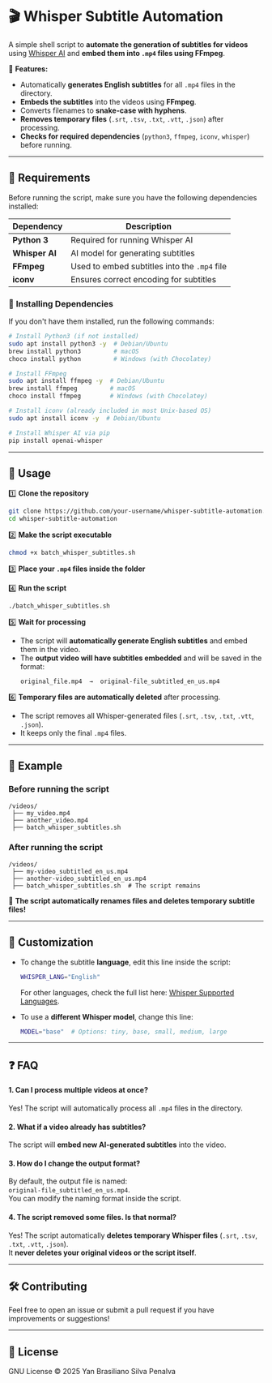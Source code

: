 # 🎬 Whisper Subtitle Automation

A simple shell script to **automate the generation of subtitles for videos** using [Whisper AI](https://github.com/openai/whisper) and **embed them into `.mp4` files using FFmpeg**.

🚀 **Features:**
- Automatically **generates English subtitles** for all `.mp4` files in the directory.
- **Embeds the subtitles** into the videos using **FFmpeg**.
- Converts filenames to **snake-case with hyphens**.
- **Removes temporary files** (`.srt`, `.tsv`, `.txt`, `.vtt`, `.json`) after processing.
- **Checks for required dependencies** (`python3`, `ffmpeg`, `iconv`, `whisper`) before running.

---

## 📌 **Requirements**
Before running the script, make sure you have the following dependencies installed:

| Dependency  | Description |
|-------------|------------|
| **Python 3**  | Required for running Whisper AI |
| **Whisper AI** | AI model for generating subtitles |
| **FFmpeg** | Used to embed subtitles into the `.mp4` file |
| **iconv** | Ensures correct encoding for subtitles |

### 🔹 **Installing Dependencies**
If you don't have them installed, run the following commands:

```bash
# Install Python3 (if not installed)
sudo apt install python3 -y  # Debian/Ubuntu
brew install python3         # macOS
choco install python         # Windows (with Chocolatey)

# Install FFmpeg
sudo apt install ffmpeg -y  # Debian/Ubuntu
brew install ffmpeg         # macOS
choco install ffmpeg        # Windows (with Chocolatey)

# Install iconv (already included in most Unix-based OS)
sudo apt install iconv -y  # Debian/Ubuntu

# Install Whisper AI via pip
pip install openai-whisper
```

---

## 🚀 **Usage**
1️⃣ **Clone the repository**
```bash
git clone https://github.com/your-username/whisper-subtitle-automation.git
cd whisper-subtitle-automation
```

2️⃣ **Make the script executable**
```bash
chmod +x batch_whisper_subtitles.sh
```

3️⃣ **Place your `.mp4` files inside the folder**

4️⃣ **Run the script**
```bash
./batch_whisper_subtitles.sh
```

5️⃣ **Wait for processing**
- The script will **automatically generate English subtitles** and embed them in the video.
- The **output video will have subtitles embedded** and will be saved in the format:
  ```
  original_file.mp4  →  original-file_subtitled_en_us.mp4
  ```

6️⃣ **Temporary files are automatically deleted** after processing.
- The script removes all Whisper-generated files (`.srt`, `.tsv`, `.txt`, `.vtt`, `.json`).
- It keeps only the final `.mp4` files.

---

## 📌 **Example**
### **Before running the script**
```
/videos/
 ├── my_video.mp4
 ├── another_video.mp4
 ├── batch_whisper_subtitles.sh
```

### **After running the script**
```
/videos/
 ├── my-video_subtitled_en_us.mp4
 ├── another-video_subtitled_en_us.mp4
 ├── batch_whisper_subtitles.sh  # The script remains
```
🚀 **The script automatically renames files and deletes temporary subtitle files!**

---

## 🔧 **Customization**
- To change the subtitle **language**, edit this line inside the script:
  ```bash
  WHISPER_LANG="English"
  ```
  For other languages, check the full list here: [Whisper Supported Languages](https://github.com/openai/whisper/blob/main/whisper/tokenizer.py#L10).

- To use a **different Whisper model**, change this line:
  ```bash
  MODEL="base"  # Options: tiny, base, small, medium, large
  ```

---

## ❓ **FAQ**
#### **1. Can I process multiple videos at once?**
Yes! The script will automatically process all `.mp4` files in the directory.

#### **2. What if a video already has subtitles?**
The script will **embed new AI-generated subtitles** into the video.

#### **3. How do I change the output format?**
By default, the output file is named:  
`original-file_subtitled_en_us.mp4`.  
You can modify the naming format inside the script.

#### **4. The script removed some files. Is that normal?**
Yes! The script automatically **deletes temporary Whisper files** (`.srt`, `.tsv`, `.txt`, `.vtt`, `.json`).  
It **never deletes your original videos or the script itself**.

---

## 🛠 **Contributing**
Feel free to open an issue or submit a pull request if you have improvements or suggestions!

---

## 📜 **License**
GNU License © 2025 Yan Brasiliano Silva Penalva
